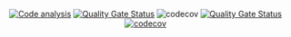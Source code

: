 <div align=center>

[![Code analysis](https://github.com/elmawardy/tageo-backend/actions/workflows/ci.yml/badge.svg?branch=main)](https://github.com/elmawardy/tageo-backend/actions?query=workflow%3ACI+branch%3Amain)
[![Quality Gate Status](https://sonarcloud.io/api/project_badges/measure?project=tageo-backend&metric=alert_status)](https://sonarcloud.io/summary/new_code?id=tageo-backend)
![codecov](https://img.shields.io/badge/version-0.1.0--dev-blue)
[![Quality Gate Status](https://img.shields.io/badge/license-GPL--3.0-green)](https://github.com/elmawardy/tageo-backend/blob/main/LICENSE)
[![codecov](https://codecov.io/gh/elmawardy/tageo-backend/branch/main/graph/badge.svg?token=YC1G04QQHE)](https://codecov.io/gh/elmawardy/tageo-backend)

</div>
